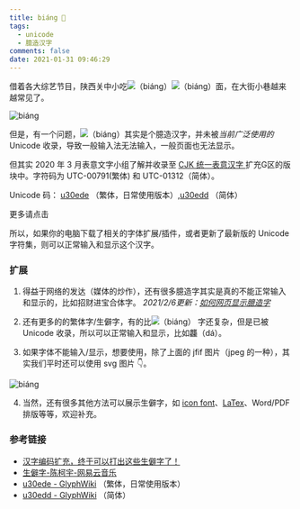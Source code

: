 ```yaml
---
title: biáng 
tags:
  - unicode
  - 臆造汉字
comments: false
date: 2021-01-31 09:46:29
---
```


借着各大综艺节目，陕西关中小吃<img src="/images/biang/u30ede@5.svg" style="max-width:1em;display:inline"/>（biáng）<img src="/images/biang/u30ede@5.svg" style="max-width:1em;display:inline"/>（biáng）面，在大街小巷越来越常见了。

![biáng](/images/biang/biang.jfif)

但是，有一个问题，<img src="/images/biang/u30ede@5.svg" style="max-width:1em;display:inline"/>（biáng）其实是个臆造汉字，并未被*当前广泛使用的* Unicode 收录，导致一般输入法无法输入，一般页面也无法显示。

但其实 2020 年 3 月表意文字小组了解并收录至 [CJK 统一表意汉字 ](https://unicode.org/faq/han_cjk.html) 扩充G区的版块中。字符码为 UTC-00791(繁体) 和 UTC-01312（简体）。

Unicode 码： [u30ede](https://glyphwiki.org/wiki/u30ede) （繁体，日常使用版本）,[u30edd](https://glyphwiki.org/wiki/u30edd) （简体）

更多请点击 [<fa-link/>](http://ftp.unicode.org/Public/UNIDATA/USourceGlyphs.pdf)

所以，如果你的电脑下载了相关的字体扩展/插件，或者更新了最新版的 Unicode 字符集，则可以正常输入和显示这个汉字。

### 扩展

1. 得益于网络的发达（媒体的炒作），还有很多臆造字其实是真的不能正常输入和显示的，比如招财进宝合体字。
   *2021/2/6更新：[如何网页显示臆造字](/2021/02/06/zhaocaijinbao)*

2. 还有更多的的繁体字/生僻字，有的比<img src="/images/biang/u30ede@5.svg" style="max-width:1em;display:inline"/>（biáng） 字还复杂，但是已被 Unicode 收录，所以可以正常输入和显示，比如龘（dá）。

3. 如果字体不能输入/显示，想要使用，除了上面的 jfif 图片（jpeg 的一种），其实我们平时还可以使用 svg 图片 👇。

![biáng](/images/biang/u30ede@5.svg)

4. 当然，还有很多其他方法可以展示生僻字，如 [icon font](https://www.iconfont.cn/)、[LaTex](https://www.latex-project.org/)、Word/PDF 排版等等，欢迎补充。

### 参考链接

- [汉字编码扩充，终于可以打出这些生僻字了！](https://www.sohu.com/a/379244647_355019)
- [生僻字-陈柯宇-网易云音乐](https://music.163.com/#/song?id=518781004&market=baiduqk)
- [u30ede - GlyphWiki](https://glyphwiki.org/wiki/u30ede) （繁体，日常使用版本）
- [u30edd - GlyphWiki](https://glyphwiki.org/wiki/u30edd) （简体）
